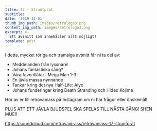 ```yaml
---
title: 17 - Struntprat
subtitle:
date: '2019-12-01'
thumb_img_path: images/retrologo3.png
content_img_path: images/retrologo3.png
excerpt: >-
  Ett avsnitt som innehåller allt möjligt!
template: post
---
```


I detta, mycket röriga och tramsiga avsnitt får ni ta del av:

- Meddelanden från lyssnare!
- Johans fantastiska sång?
- Våra favoritlåtar i Mega Man 1-3
- En jävla massa nynnande
- Tankar kring det nya Half-Life: Alyx
- Johans funderingar kring Death Stranding och Hideo Kojima

Hör av er till retrovaniass på Instagram om ni har frågor eller önskemål!

PLUS ATT ETT JÄVLA BJUDSPEL SKA SPELAS TILL NÄSTA GÅNG! SHEN MUE!!

https://soundcloud.com/retrovani-ass/retrovaniass-17-struntprat
